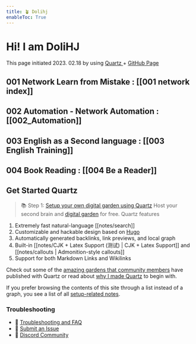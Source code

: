 ```yaml
---
title: 🪴 Dolihj 
enableToc: True
---
```


# Hi! I am DoliHJ

This page initiated 2023. 02.18 by using [Quartz ](https://github.com/jackyzha0/quartz)+ [GitHub Page ](https://pages.github.com/)

## 001 Network  Learn from Mistake  : [[001 network index]]

## 002 Automation - Network Automation : [[002_Automation]]

## 003 English as a Second language : [[003 English Training]]

## 004 Book Reading  : [[004 Be a Reader]]



## Get Started Quartz 
> 📚 Step 1: [Setup your own digital garden using Quartz](notes/setup.md)
Host your second brain and [digital garden](https://jzhao.xyz/posts/networked-thought) for free. Quartz features

1. Extremely fast natural-language [[notes/search]]
2. Customizable and hackable design based on [Hugo](https://gohugo.io/)
3. Automatically generated backlinks, link previews, and local graph
4. Built-in [[notes/CJK + Latex Support (测试) | CJK + Latex Support]] and [[notes/callouts | Admonition-style callouts]]
5. Support for both Markdown Links and Wikilinks

Check out some of the [amazing gardens that community members](notes/showcase.md) have published with Quartz or read about [why I made Quartz](notes/philosophy.md) to begin with.

If you prefer browsing the contents of this site through a list instead of a graph, you see a list of all [setup-related notes](/tags/setup).

### Troubleshooting
- 🚧 [Troubleshooting and FAQ](notes/troubleshooting.md)
- 🐛 [Submit an Issue](https://github.com/jackyzha0/quartz/issues)
- 👀 [Discord Community](https://discord.gg/cRFFHYye7t)

